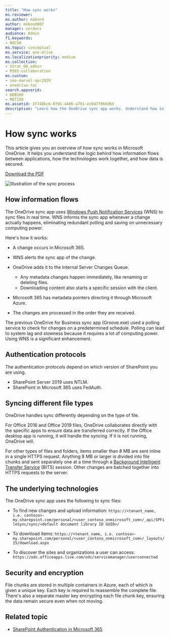 ```yaml
---
title: "How sync works"
ms.reviewer: 
ms.author: mabond
author: mkbond007
manager: serdars
audience: Admin
f1.keywords:
- NOCSH
ms.topic: conceptual
ms.service: one-drive
ms.localizationpriority: medium
ms.collection: 
- Strat_OD_admin
- M365-collaboration
ms.custom:
- seo-marvel-apr2020
- onedrive-toc
search.appverid:
- ODB160
- MET150
ms.assetid: 2f748bc6-6f01-4406-a791-ec047f066d6d
description: "Learn how the OneDrive sync app works. Understand how information flows between applications, how technologies work together, & how data is secured."
---
```


# How sync works

This article gives you an overview of how sync works in Microsoft OneDrive. It helps you understand the logic behind how information flows between applications, how the technologies work together, and how data is secured.

[Download the PDF](https://go.microsoft.com/fwlink/p/?LinkId=829044)

![Illustration of the sync process](media/sync-process-infographic.png)
  
## How information flows

The OneDrive sync app uses [Windows Push Notification Services](/windows/uwp/design/shell/tiles-and-notifications/windows-push-notification-services--wns--overview) (WNS) to sync files in real time. WNS informs the sync app whenever a change actually happens, eliminating redundant polling and saving on unnecessary computing power.

Here's how it works:

- A change occurs in Microsoft 365.

- WNS alerts the sync app of the change.

- OneDrive adds it to the Internal Server Changes Queue.
    - Any metadata changes happen immediately, like renaming or deleting files.
    - Downloading content also starts a specific session with the client.

- Microsoft 365 has metadata pointers directing it through Microsoft Azure.

- The changes are processed in the order they are received.

The previous OneDrive for Business sync app (Groove.exe) used a polling service to check for changes on a predetermined schedule. Polling can lead to system lag and slowness because it requires a lot of computing power. Using WNS is a significant enhancement.
  

## Authentication protocols

The authentication protocols depend on which version of SharePoint you are using.

 - SharePoint Server 2019 uses NTLM.
 - SharePoint in Microsoft 365 uses FedAuth.

## Syncing different file types

OneDrive handles sync differently depending on the type of file.

For Office 2016 and Office 2019 files, OneDrive collaborates directly with the specific apps to ensure data are transferred correctly. If the Office desktop app is running, it will handle the syncing. If it is not running, OneDrive will.

For other types of files and folders, items smaller than 8 MB are sent inline in a single HTTPS request. Anything 8 MB or larger is divided into file chunks and sent separately one at a time through a [Background Intelligent Transfer Service](/windows/desktop/Bits/background-intelligent-transfer-service-portal) (BITS) session. Other changes are batched together into HTTPS requests to the server.
  
## The underlying technologies

The OneDrive sync app uses the following to sync files:

- To find new changes and upload information: `https://<tenant_name, i.e. contoso>-my.sharepoint.com/personal/<user_contoso_onmicrosoft_com>/_api/SPFileSync/sync/<default document library ID GUID>/`

- To download items: `https://<tenant_name, i.e. contoso>-my.sharepoint.com/personal/<user_contoso_onmicrosoft_com>/_layouts/15/download.aspx`

- To discover the sites and organizations a user can access: `https://odc.officeapps.live.com/odc/servicemanager/userconnected`
  
## Security and encryption

File chunks are stored in multiple containers in Azure, each of which is given a unique key. Each key is required to reassemble the complete file. There's also a separate master key encrypting each file chunk key, ensuring the data remain secure even when not moving.

## Related topic

- [SharePoint Authentication in Microsoft 365](/sharepoint/authentication)

